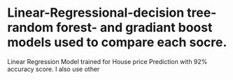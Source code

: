 # Linear-Regressional-decision tree-random forest- and gradiant boost models used to compare each socre.
Linear Regression Model trained for House price Prediction with 92% accuracy score.
I also use other 
